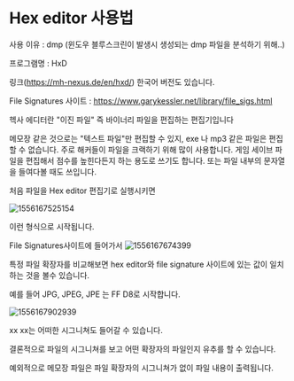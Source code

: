 # Hex editor 사용법

사용 이유 : dmp (윈도우 블루스크린이 발생시 생성되는 dmp 파일을 분석하기 위해..)

프로그램명 : HxD  

링크(<https://mh-nexus.de/en/hxd/>) 한국어 버전도 있습니다.

File Signatures 사이트 :  <https://www.garykessler.net/library/file_sigs.html>



헥사 에디터란 "이진 파일" 즉 바이너리 파일을 편집하는 편집기입니다

 메모장 같은 것으로는 "텍스트 파일"만 편집할 수 있지, exe 나 mp3 같은 파일은 편집할 수 없습니다. 주로 해커들이 파일을 크랙하기 위해 많이 사용합니다. 게임 세이브 파일을 편집해서 점수를 높힌다든지 하는 용도로 쓰기도 합니다. 또는 파일 내부의 문자열을 들여다볼 때도 쓰입니다.



처음 파일을 Hex editor 편집기로 실행시키면 

![1556167525154](C:\Users\Administrator\AppData\Roaming\Typora\typora-user-images\1556167525154.png)

이런 형식으로 시작됩니다.

File Signatures사이트에 들어가서 ![1556167674399](C:\Users\Administrator\AppData\Roaming\Typora\typora-user-images\1556167674399.png)

특정 파일 확장자를 비교해보면 hex editor와  file signature 사이트에 있는 값이 일치하는 것을 볼수 있습니다.

예를 들어 JPG, JPEG, JPE 는 FF D8로 시작합니다.



![1556167902939](C:\Users\Administrator\AppData\Roaming\Typora\typora-user-images\1556167902939.png)

xx xx는 어떠한 시그니쳐도 들어갈 수 있습니다.



결론적으로 파일의 시그니쳐를 보고 어떤 확장자의 파일인지 유추를 할 수 있습니다.



예외적으로 메모장 파일은 파일 확장자의 시그니쳐가 없이 파일 내용이 출력됩니다.

